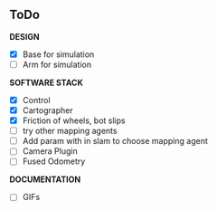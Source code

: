 ## ToDo

**DESIGN**
- [x] Base for simulation
- [ ] Arm for simulation

**SOFTWARE STACK**

- [x] Control
- [x] Cartographer
- [x] Friction of wheels, bot slips
- [ ] try other mapping agents
- [ ] Add param with in slam to choose mapping agent
- [ ] Camera Plugin
- [ ] Fused Odometry

**DOCUMENTATION**

- [ ] GIFs
